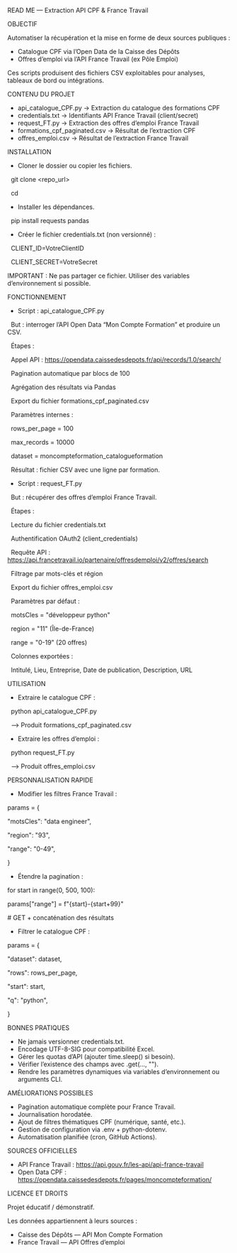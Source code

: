 READ ME — Extraction API CPF \& France Travail





OBJECTIF



Automatiser la récupération et la mise en forme de deux sources publiques :



* Catalogue CPF via l’Open Data de la Caisse des Dépôts
* Offres d’emploi via l’API France Travail (ex Pôle Emploi)



Ces scripts produisent des fichiers CSV exploitables pour analyses, tableaux de bord ou intégrations.





CONTENU DU PROJET



* api\_catalogue\_CPF.py -> Extraction du catalogue des formations CPF
* credentials.txt -> Identifiants API France Travail (client/secret)
* request\_FT.py -> Extraction des offres d’emploi France Travail
* formations\_cpf\_paginated.csv -> Résultat de l’extraction CPF
* offres\_emploi.csv -> Résultat de l’extraction France Travail





INSTALLATION



* Cloner le dossier ou copier les fichiers.



&nbsp;	git clone <repo\_url>

&nbsp;	cd <repo>



* Installer les dépendances.

&nbsp;	pip install requests pandas



* Créer le fichier credentials.txt (non versionné) :

&nbsp;	CLIENT\_ID=VotreClientID

&nbsp;	CLIENT\_SECRET=VotreSecret



IMPORTANT : Ne pas partager ce fichier. Utiliser des variables d’environnement si possible.





FONCTIONNEMENT



* Script : api\_catalogue\_CPF.py



&nbsp;	But : interroger l’API Open Data “Mon Compte Formation” et produire un CSV.



&nbsp;	Étapes :

&nbsp;		Appel API : https://opendata.caissedesdepots.fr/api/records/1.0/search/

&nbsp;		Pagination automatique par blocs de 100

&nbsp;		Agrégation des résultats via Pandas

&nbsp;		Export du fichier formations\_cpf\_paginated.csv



&nbsp;	Paramètres internes :

&nbsp;		rows\_per\_page = 100

&nbsp;		max\_records = 10000

&nbsp;		dataset = moncompteformation\_catalogueformation



&nbsp;	Résultat : fichier CSV avec une ligne par formation.



* Script : request\_FT.py



&nbsp;	But : récupérer des offres d’emploi France Travail.



&nbsp;	Étapes :

&nbsp;		Lecture du fichier credentials.txt

&nbsp;		Authentification OAuth2 (client\_credentials)

&nbsp;		Requête API : https://api.francetravail.io/partenaire/offresdemploi/v2/offres/search

&nbsp;		Filtrage par mots-clés et région

&nbsp;		Export du fichier offres\_emploi.csv



&nbsp;	Paramètres par défaut :

&nbsp;		motsCles = "développeur python"

&nbsp;		region = "11" (Île-de-France)

&nbsp;		range = "0-19" (20 offres)



&nbsp;	Colonnes exportées :

&nbsp;		Intitulé, Lieu, Entreprise, Date de publication, Description, URL





UTILISATION



* Extraire le catalogue CPF :

&nbsp;	python api\_catalogue\_CPF.py

&nbsp;	--> Produit formations\_cpf\_paginated.csv



* Extraire les offres d’emploi :

&nbsp;	python request\_FT.py

&nbsp;	--> Produit offres\_emploi.csv





PERSONNALISATION RAPIDE



* Modifier les filtres France Travail :

params = {

"motsCles": "data engineer",

"region": "93",

"range": "0-49",

}



* Étendre la pagination :

for start in range(0, 500, 100):

params\["range"] = f"{start}-{start+99}"

\# GET + concaténation des résultats



* Filtrer le catalogue CPF :

params = {

"dataset": dataset,

"rows": rows\_per\_page,

"start": start,

"q": "python",

}





BONNES PRATIQUES



* Ne jamais versionner credentials.txt.
* Encodage UTF-8-SIG pour compatibilité Excel.
* Gérer les quotas d’API (ajouter time.sleep() si besoin).
* Vérifier l’existence des champs avec .get(..., "").
* Rendre les paramètres dynamiques via variables d’environnement ou arguments CLI.





AMÉLIORATIONS POSSIBLES



* Pagination automatique complète pour France Travail.
* Journalisation horodatée.
* Ajout de filtres thématiques CPF (numérique, santé, etc.).
* Gestion de configuration via .env + python-dotenv.
* Automatisation planifiée (cron, GitHub Actions).





SOURCES OFFICIELLES



* API France Travail : https://api.gouv.fr/les-api/api-france-travail
* Open Data CPF : https://opendata.caissedesdepots.fr/pages/moncompteformation/





LICENCE ET DROITS



Projet éducatif / démonstratif.



Les données appartiennent à leurs sources :

* Caisse des Dépôts — API Mon Compte Formation
* France Travail — API Offres d’emploi
